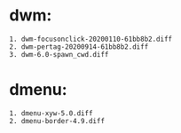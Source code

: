 # dwm:
	1. dwm-focusonclick-20200110-61bb8b2.diff
	2. dwm-pertag-20200914-61bb8b2.diff
	3. dwm-6.0-spawn_cwd.diff


# dmenu:
	1. dmenu-xyw-5.0.diff
	2. dmenu-border-4.9.diff
